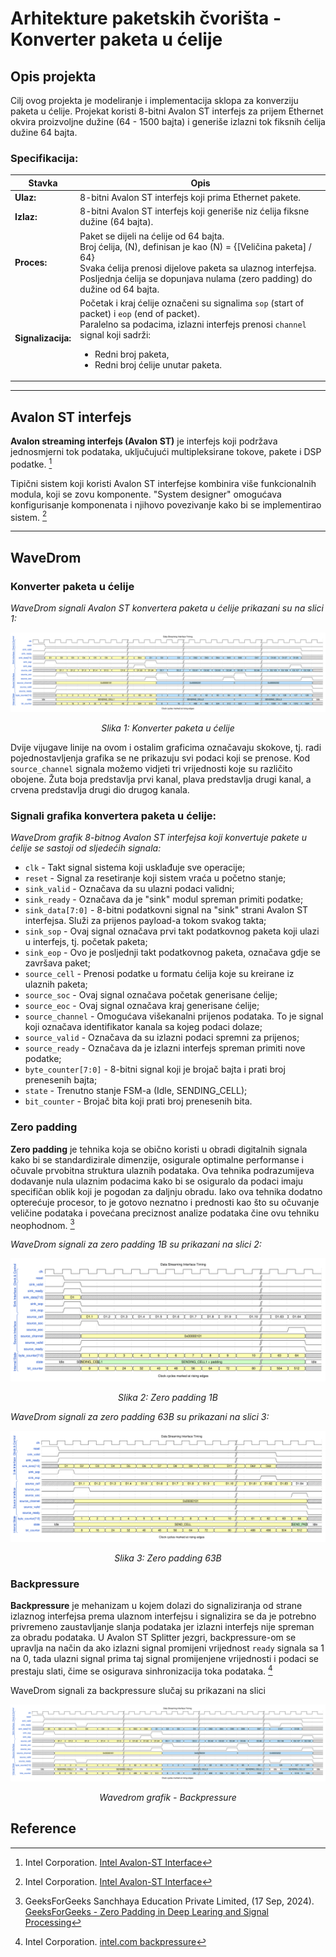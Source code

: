 # Arhitekture paketskih čvorišta - Konverter paketa u ćelije

## Opis projekta

Cilj ovog projekta je modeliranje i implementacija sklopa za konverziju paketa u ćelije. 
Projekat koristi 8-bitni Avalon ST interfejs za prijem Ethernet okvira proizvoljne dužine (64 - 1500 bajta) i generiše izlazni tok fiksnih ćelija dužine 64 bajta. 

### Specifikacija:

| Stavka | Opis |
| -------- | ------ |
| **Ulaz:** | 8-bitni Avalon ST interfejs koji prima Ethernet pakete. |
| **Izlaz:** | 8-bitni Avalon ST interfejs koji generiše niz ćelija fiksne dužine (64 bajta). |
| **Proces:** | Paket se dijeli na ćelije od 64 bajta.<br> Broj ćelija, \(N\), definisan je kao \(N\) = {[Veličina paketa] / 64} <br> Svaka ćelija prenosi dijelove paketa sa ulaznog interfejsa. <br> Posljednja ćelija se dopunjava nulama (zero padding) do dužine od 64 bajta. |
| **Signalizacija:** | Početak i kraj ćelije označeni su signalima `sop` (start of packet) i `eop` (end of packet). <br> Paralelno sa podacima, izlazni interfejs prenosi `channel` signal koji sadrži: <ul><li>Redni broj paketa,</li><li>Redni broj ćelije unutar paketa.</li></ul> |

---

## Avalon ST interfejs

**Avalon streaming interfejs (Avalon ST)** je interfejs koji podržava jednosmjerni tok podataka, uključujući multipleksirane tokove, pakete i DSP podatke. [^1]

Tipični sistem koji koristi Avalon ST interfejse kombinira više funkcionalnih modula, koji se zovu komponente. "System designer" omogućava konfigurisanje komponenata i njihovo povezivanje kako bi se implementirao sistem. [^1]

---

## WaveDrom

### Konverter paketa u ćelije

*WaveDrom signali Avalon ST konvertera paketa u ćelije prikazani su na slici 1:*

<img src="WaveDrom/Packet to cell conversion/Packet_to_cell_conversion.svg" alt="Packet_to_cell_conversion">

<p align="center"><em>Slika 1: Konverter paketa u ćelije</em></p>

Dvije vijugave linije na ovom i ostalim graficima označavaju skokove, tj. radi pojednostavljenja grafika se ne prikazuju svi podaci koji se prenose. Kod `source_channel` signala možemo vidjeti tri vrijednosti koje su različito obojene. Žuta boja predstavlja prvi kanal, plava predstavlja drugi kanal, a crvena predstavlja drugi dio drugog kanala.

### Signali grafika konvertera paketa u ćelije:

*WaveDrom grafik 8-bitnog Avalon ST interfejsa koji konvertuje pakete u ćelije se sastoji od sljedećih signala:*

- `clk` - Takt signal sistema koji usklađuje sve operacije;
- `reset` - Signal za resetiranje koji sistem vraća u početno stanje;
- `sink_valid` - Označava da su ulazni podaci validni;
- `sink_ready` - Označava da je "sink" modul spreman primiti podatke;
- `sink_data[7:0]` - 8-bitni podatkovni signal na "sink" strani Avalon ST interfejsa. Služi za prijenos payload-a tokom svakog takta;
- `sink_sop` - Ovaj signal označava prvi takt podatkovnog paketa koji ulazi u interfejs, tj. početak paketa;
- `sink_eop` - Ovo je posljednji takt podatkovnog paketa, označava gdje se završava paket;
- `source_cell` - Prenosi podatke u formatu ćelija koje su kreirane iz ulaznih paketa;
- `source_soc` - Ovaj signal označava početak generisane ćelije;
- `source_eoc` - Ovaj signal označava kraj generisane ćelije;
- `source_channel` - Omogućava višekanalni prijenos podataka. To je signal koji označava identifikator kanala sa kojeg podaci dolaze;
- `source_valid` - Označava da su izlazni podaci spremni za prijenos;
- `source_ready` - Označava da je izlazni interfejs spreman primiti nove podatke;
- `byte_counter[7:0]` - 8-bitni signal koji je brojač bajta i prati broj prenesenih bajta;
- `state` - Trenutno stanje FSM-a (Idle, SENDING_CELL);
- `bit_counter` - Brojač bita koji prati broj prenesenih bita.

### Zero padding

 **Zero padding** je tehnika koja se obično koristi u obradi digitalnih signala kako bi se standardizirale dimenzije, osigurale optimalne performanse i očuvale prvobitna struktura ulaznih podataka. Ova tehnika podrazumijeva dodavanje nula ulaznim podacima kako bi se osiguralo da podaci imaju specifičan oblik koji je pogodan za daljnju obradu. Iako ova tehnika dodatno opterećuje procesor, to je gotovo neznatno i prednosti kao što su očuvanje veličine podataka i povećana preciznost analize podataka čine ovu tehniku neophodnom. [^2]

*WaveDrom signali za zero padding 1B su prikazani na slici 2:*

<img src="WaveDrom/Zero padding/1B/Zero_padding_1B.svg" alt="Zero_padding_1B">

<p align="center"><em>Slika 2: Zero padding 1B</em></p>

*WaveDrom signali za zero padding 63B su prikazani na slici 3:*

<img src="WaveDrom/Zero padding/63B/Zero_padding_63B.svg" alt="Zero_padding_63B">

<p align="center"><em>Slika 3: Zero padding 63B</em></p>


### Backpressure

**Backpressure** je mehanizam u kojem dolazi do signaliziranja od strane izlaznog interfejsa prema ulaznom interfejsu i signalizira se da je potrebno privremeno zaustavljanje slanja podataka jer izlazni interfejs nije spreman za obradu podataka. U Avalon ST Splitter jezgri, backpressure-om se upravlja na način da ako izlazni signal promijeni vrijednost `ready` signala sa 1 na 0, tada ulazni signal prima taj signal promijenjene vrijednosti i podaci se prestaju slati, čime se osigurava sinhronizacija toka podataka. [^3] 

WaveDrom signali za backpressure slučaj su prikazani na slici

<img src="WaveDrom/Backpressure/Backpressure_verzija.svg" alt="Backpressure_verzija">

<p align="center"><em>Wavedrom grafik - Backpressure</em></p>

## Reference

[^1]:  Intel Corporation. [Intel Avalon-ST Interface](https://www.intel.com/content/www/us/en/docs/programmable/683647/18-0/avalon-st-interface.html)
[^2]: GeeksForGeeks Sanchhaya Education Private Limited, (17 Sep, 2024). [GeeksForGeeks - Zero Padding in Deep Learing and Signal Processing](https://www.geeksforgeeks.org/zero-padding-in-deep-learning-and-signal-processing/)
[^3]:  Intel Corporation. [intel.com backpressure](https://www.intel.com/content/www/us/en/docs/programmable/683130/22-2/backpressure.html)
